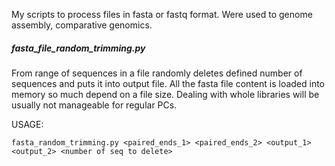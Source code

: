 My scripts to process files in fasta or fastq format. Were used to genome assembly, comparative genomics.

##### fasta_file_random_trimming.py

From range of sequences in a file randomly deletes defined number of sequences and puts it into output file.
All the fasta file content is loaded into memory so much depend on a file size. Dealing with whole libraries will be usually not manageable for regular PCs.


USAGE:
```
fasta_random_trimming.py <paired_ends_1> <paired_ends_2> <output_1> <output_2> <number of seq to delete>
```

